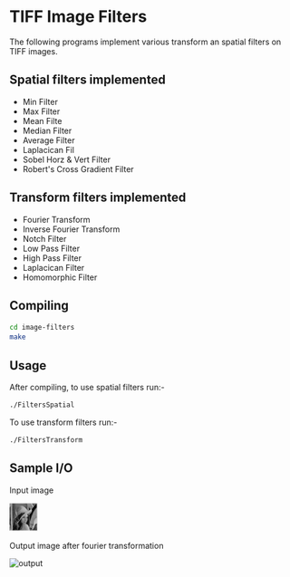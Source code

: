 # TIFF Image Filters

The following programs implement various transform an spatial filters on TIFF images.

## Spatial filters implemented

* Min Filter
* Max Filter
* Mean Filte
* Median Filter  
* Average Filter
* Laplacican Fil
* Sobel Horz & Vert Filter
* Robert's Cross Gradient Filter

## Transform filters implemented

* Fourier Transform
* Inverse Fourier Transform
* Notch Filter
* Low Pass Filter
* High Pass Filter
* Laplacican Filter
* Homomorphic Filter

## Compiling

```bash
cd image-filters
make
```

## Usage

After compiling, to use spatial filters run:-

```bash
./FiltersSpatial
```

To use transform filters run:-

```bash
./FiltersTransform
```

## Sample I/O

Input image

![input](./lena50.tif)

Output image after fourier transformation

![output](./lena50.tiff)
